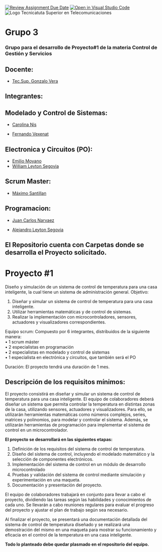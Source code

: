 [![Review Assignment Due Date](https://classroom.github.com/assets/deadline-readme-button-8d59dc4de5201274e310e4c54b9627a8934c3b88527886e3b421487c677d23eb.svg)](https://classroom.github.com/a/pVmkMH6A)
[![Open in Visual Studio Code](https://classroom.github.com/assets/open-in-vscode-c66648af7eb3fe8bc4f294546bfd86ef473780cde1dea487d3c4ff354943c9ae.svg)](https://classroom.github.com/online_ide?assignment_repo_id=10769023&assignment_repo_type=AssignmentRepo)
![Logo Tecnicatuta Superior en Telecomunicaciones](https://user-images.githubusercontent.com/106171748/230782243-faf43c16-1aa6-4941-bc7d-67475a0ed2c8.png)
# Grupo 3

### Grupo para el desarrollo de Proyecto#1 de la materia Control de Gestión y Servicios

## Docente:

- [Tec.Sup. Gonzalo Vera](https://github.com/Gona79)

## Integrantes:
## Modelado y Control de Sistemas:
- [Carolina Nis](https://github.com/Mayte2008)

- [Fernando Vexenat](https://github.com/fvexe82)
## Electronica y Circuitos (PO):
- [Emilio Moyano](https://github.com/TerraWolf) 
- [William Leyton Segovia](https://github.com/Wleyton89) 
## Scrum Master:
- [Máximo Santillan](htps://github.com/maxii-sc)
## Programacion:
- [Juan Carlos Narvaez](https://github.com/programadorpegasus)

- [Alejandro Leyton Segovia](https://github.com/leytonale)


## El Repositorio cuenta con Carpetas donde se desarrolla el Proyecto solicitado.


# Proyecto #1  

Diseño y simulación de un sistema de control de temperatura para una casa inteligente, la cual tiene un sistema de administración general. 
Objetivo: 
1.	Diseñar y simular un sistema de control de temperatura para una casa inteligente.
2.	Utilizar herramientas matemáticas y de control de sistemas.
3.	Realizar la implementación con microcontroladores, sensores, actuadores y visualizadores correspondientes. 

Equipo scrum: Compuesto por 6 integrantes, distribuidos de la siguiente manera:  
•	1 scrum máster  
•	2 especialistas en programación  
•	2 especialistas en modelado y control de sistemas  
•	1 especialista en electrónica y circuitos, que también será el PO

Duración: El proyecto tendrá una duración de 1 mes.  

## Descripción de los requisitos mínimos:  

El proyecto consistirá en diseñar y simular un sistema de control de temperatura para una casa inteligente. El equipo de colaboradores deberá diseñar un sistema que permita controlar la temperatura en distintas zonas de la casa, utilizando sensores, actuadores y visualizadores.
Para ello, se utilizarán herramientas matemáticas como números complejos, series, matrices y polinomios, para modelar y controlar el sistema. Además, se utilizarán herramientas de programación para implementar el sistema de control en un microcontrolador.  

**El proyecto se desarrollará en las siguientes etapas:**  

1.	Definición de los requisitos del sistema de control de temperatura.
2.	Diseño del sistema de control, incluyendo el modelado matemático y la selección de componentes electrónicos.
3.	Implementación del sistema de control en un módulo de desarrollo microcontrolado
4.	Pruebas y validación del sistema de control mediante simulación y experimentación en una maqueta.
5.	Documentación y presentación del proyecto.  

El equipo de colaboradores trabajará en conjunto para llevar a cabo el proyecto, dividiendo las tareas según las habilidades y conocimientos de cada uno. Se llevarán a cabo reuniones regulares para evaluar el progreso del proyecto y ajustar el plan de trabajo según sea necesario.  

Al finalizar el proyecto, se presentará una documentación detallada del sistema de control de temperatura diseñado y se realizará una demostración del mismo en una maqueta para mostrar su funcionamiento y eficacia en el control de la temperatura en una casa inteligente.  

**Todo lo planteado debe quedar plasmado en el repositorio del equipo.** 

